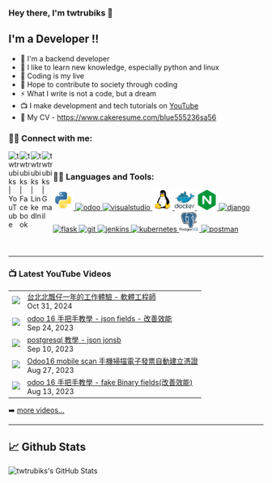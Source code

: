 ### Hey there, I'm twtrubiks 👋

## I'm a Developer !!

- 🔭 I'm a backend developer
- 🌱 I like to learn new knowledge, especially python and linux
- 👯 Coding is my live
- 🥅 Hope to contribute to society through coding
- ⚡  What I write is not a code, but a dream
- 📺 I make development and tech tutorials on [YouTube](https://www.youtube.com/user/blue524326)
- 🔭 My CV - https://www.cakeresume.com/blue555236sa56

### 🙋‍♂️ Connect with me:

[<img align="left" alt="twtrubiks | YouTube" width="22px" src="https://cdn.jsdelivr.net/npm/simple-icons@v3/icons/youtube.svg" />][youtube]
[<img align="left" alt="twtrubiks | Facebook" width="22px" src="https://cdn.jsdelivr.net/npm/simple-icons@v3/icons/facebook.svg" />][facebook]
[<img align="left" alt="twtrubiks | LinkedIn" width="22px" src="https://cdn.jsdelivr.net/npm/simple-icons@v3/icons/linkedin.svg" />][linkedin]
[<img align="left" alt="twtrubiks | Gmail" width="22px" src="https://cdn.jsdelivr.net/npm/simple-icons@v3/icons/gmail.svg" />][gmail]

<br />

### 👨‍💻 Languages and Tools:

<p align="left"> <a href="https://www.python.org" target="_blank"> <img src="https://raw.githubusercontent.com/devicons/devicon/master/icons/python/python-original.svg" alt="python" width="40" height="40"/> <a href="https://www.odoo.com/" target="_blank"> <img src="https://upload.wikimedia.org/wikipedia/commons/thumb/5/50/Odoo_logo.svg/320px-Odoo_logo.svg.png" alt="odoo" width="65" height="40"/> </a> <a href="https://code.visualstudio.com/" target="_blank"> <img src="https://upload.wikimedia.org/wikipedia/commons/thumb/9/9a/Visual_Studio_Code_1.35_icon.svg/240px-Visual_Studio_Code_1.35_icon.svg.png" alt="visualstudio" width="40" height="40"/> </a> <a href="https://www.linux.org/" target="_blank"> <img src="https://raw.githubusercontent.com/devicons/devicon/master/icons/linux/linux-original.svg" alt="linux" width="40" height="40"/> <a href="https://www.docker.com/" target="_blank"> <img src="https://raw.githubusercontent.com/devicons/devicon/master/icons/docker/docker-original-wordmark.svg" alt="docker" width="40" height="40"/> </a> </a> <a href="https://www.nginx.com" target="_blank"> <img src="https://raw.githubusercontent.com/devicons/devicon/master/icons/nginx/nginx-original.svg" alt="nginx" width="40" height="40"/> </a> </a> <a href="https://www.djangoproject.com/" target="_blank"> <img src="https://upload.wikimedia.org/wikipedia/commons/7/75/Django_logo.svg" alt="django" width="40" height="40"/> </a> <a href="https://flask.palletsprojects.com/" target="_blank"> <img src="https://www.vectorlogo.zone/logos/pocoo_flask/pocoo_flask-icon.svg" alt="flask" width="40" height="40"/> </a> <a href="https://git-scm.com/" target="_blank"> <img src="https://www.vectorlogo.zone/logos/git-scm/git-scm-icon.svg" alt="git" width="40" height="40"/> </a> <a href="https://www.jenkins.io" target="_blank"> <img src="https://www.vectorlogo.zone/logos/jenkins/jenkins-icon.svg" alt="jenkins" width="40" height="40"/> </a> <a href="https://kubernetes.io" target="_blank"> <img src="https://www.vectorlogo.zone/logos/kubernetes/kubernetes-icon.svg" alt="kubernetes" width="40" height="40"/> </a> <a href="https://www.postgresql.org" target="_blank"> <img src="https://raw.githubusercontent.com/devicons/devicon/master/icons/postgresql/postgresql-original-wordmark.svg" alt="postgresql" width="40" height="40"/> </a> <a href="https://postman.com" target="_blank"> <img src="https://www.vectorlogo.zone/logos/getpostman/getpostman-icon.svg" alt="postman" width="40" height="40"/> </a> </p>

<br />

---

### 📺 Latest YouTube Videos

<table>
    <tbody>
<!-- YOUTUBE:START --><tr><td><a href="https://www.youtube.com/watch?v=bEfa4qMsvS8"><img width="140px" src="https://i.ytimg.com/vi/bEfa4qMsvS8/mqdefault.jpg"></a></td>
<td><a href="https://www.youtube.com/watch?v=bEfa4qMsvS8">台北北飄仔一年的工作體驗 - 軟體工程師</a><br/>Oct 31, 2024</td></tr>
<tr><td><a href="https://www.youtube.com/watch?v=vYJSszNysts"><img width="140px" src="https://i.ytimg.com/vi/vYJSszNysts/mqdefault.jpg"></a></td>
<td><a href="https://www.youtube.com/watch?v=vYJSszNysts">odoo 16 手把手教學 - json fields - 改善效能</a><br/>Sep 24, 2023</td></tr>
<tr><td><a href="https://www.youtube.com/watch?v=v49HxYdg-q0"><img width="140px" src="https://i.ytimg.com/vi/v49HxYdg-q0/mqdefault.jpg"></a></td>
<td><a href="https://www.youtube.com/watch?v=v49HxYdg-q0">postgresql 教學 - json jonsb</a><br/>Sep 10, 2023</td></tr>
<tr><td><a href="https://www.youtube.com/watch?v=IqY-tLWr770"><img width="140px" src="https://i.ytimg.com/vi/IqY-tLWr770/mqdefault.jpg"></a></td>
<td><a href="https://www.youtube.com/watch?v=IqY-tLWr770">Odoo16  mobile scan  手機掃描電子發票自動建立憑證</a><br/>Aug 27, 2023</td></tr>
<tr><td><a href="https://www.youtube.com/watch?v=iCaTDiSV_6g"><img width="140px" src="https://i.ytimg.com/vi/iCaTDiSV_6g/mqdefault.jpg"></a></td>
<td><a href="https://www.youtube.com/watch?v=iCaTDiSV_6g">odoo 16 手把手教學 - fake Binary fields&lpar;改善效能&rpar;</a><br/>Aug 13, 2023</td></tr>
<!-- YOUTUBE:END -->
    </tbody>
</table>

➡️ [more videos...](https://www.youtube.com/user/blue524326)

---

## 📈 Github Stats

<p align="left">
  <img align="left" alt="twtrubiks's GitHub Stats" src="https://github-readme-stats.vercel.app/api?username=twtrubiks&show_icons=true&hide_border=true" />
</p>

[youtube]: https://www.youtube.com/user/blue524326
[linkedin]: https://www.linkedin.com/in/twtrubiks-a09330145/
[facebook]: https://www.facebook.com/TWTRubiks
[gmail]: mailto:twtrubiks@gmail.com
